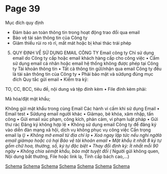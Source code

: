 # Page 39

 Mục đích quy định
- Đảm bảo an toàn thông tin trong hoạt động trao đổi qua email
- Bảo vệ tài sản thông tin của Công ty
- Giảm thiểu rủi ro rò rỉ, mất mát hoặc bị khai thác trái phép
5. QUY ĐỊNH VỀ SỬ DỤNG EMAIL CÔNG TY Email công ty Chỉ sử dụng email do Công ty cấp hoặc email khách hàng cấp cho công việc • Cấm sử dụng email cá nhân hoặc email hệ thống không được phép tại Công ty Tài khoản thông tin • Tất cả thông tin gửi/nhận qua email Công ty đều là tài sản thông tin của Công ty • Phải bảo mật và sửdụng đúng mục đích Quy tắc gửi email • Kiểm tra kỹ:

TO, CC, BCC, tiêu đề, nội dung và tệp đính kèm • File đính kèm phải:

Mã hóa/đặt mật khẩu;

Không gửi mật khẩu trong cùng Email Các hành vi cấm khi sử dụng Email • Email test • Sửdụng email người khác • Giảmạo, bẻ khóa, xâm nhập, tấn công • Gửi email xúc phạm, công kích, phản cảm, vi phạm luật pháp • Gửi thư rác Đăng ký không hợp lệ • Không sử dụng email Công ty để đăng ký vào diễn đàn mạng xã hội, dịch vụ không phục vụ công việc Cẩn trọng email lạ (*) • Không mở email từ địa chỉ lạ • Xoá ngay lập tức nếu nghi ngờlà email giảmạo hoặc có hại Bảo vệ tài khoản email • Mật khẩu ít nhất 8 ký tự gồm chữ hoa, thường, số, ký tự đặc biệt • Thay đổi định kỳ: Ít nhất mỗi 90 ngày • Không chia sẻmật khẩu, bảo mật tuyệt đối
(* Người gửi không quen, Nội dung bất thường, File hoặc link lạ, Tính cấp bách cao,...)

[Schema](page_39_img_0.png)
[Schema](page_39_img_1.png)
[Schema](page_39_img_2.png)
[Schema](page_39_img_3.png)
[Schema](page_39_img_4.png)
[Schema](page_39_img_5.png)
[Schema](page_39_img_6.png)
